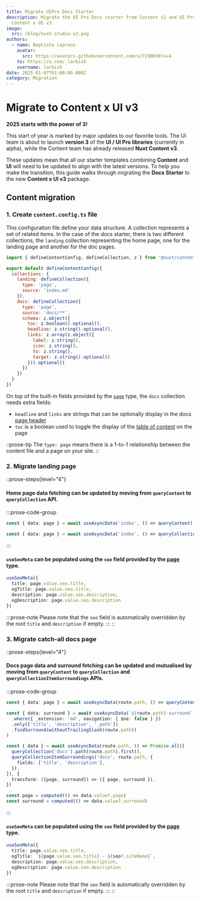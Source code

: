 ```yaml
---
title: Migrate UIPro Docs Starter
description: Migrate the UI Pro Docs starter from Content v2 and UI Pro v1 to
  Content x UI v3.
image:
  src: /blog/nuxt-studio-v2.png
authors:
  - name: Baptiste Leproux
    avatar:
      src: https://avatars.githubusercontent.com/u/7290030?v=4
    to: https://x.com/_larbish
    username: larbish
date: 2025-01-07T01:00:00.000Z
category: Migration
---
```


# Migrate to Content x UI v3

**2025 starts with the power of 3!**

This start of year is marked by major updates to our favorite tools. The UI team is about to launch **version 3** of the **UI / UI Pro libraries** (currently in alpha), while the Content team has already released **Nuxt Content v3**.

These updates mean that all our starter templates combining **Content** and **UI** will need to be updated to align with the latest versions. To help you make the transition, this guide walks through migrating the **Docs Starter** to the new **Content x UI v3** package.

## Content migration

### 1. Create `content.config.ts` file

This configuration file define your data structure. A collection represents a set of related items. In the case of the docs starter, there is two different collections, the `landing` collection representing the home page, one for the landing page and another for the doc pages.

```js [content.config.ts]
import { defineContentConfig, defineCollection, z } from '@nuxt/content'

export default defineContentConfig({
  collections: {
    landing: defineCollection({
      type: 'page',
      source: 'index.md'
    }),
    docs: defineCollection({
      type: 'page',
      source: 'docs/**',
      schema: z.object({
        toc: z.boolean().optional(),
        headline: z.string().optional(),
        links: z.array(z.object({
          label: z.string(),
          icon: z.string(),
          to: z.string(),
          target: z.string().optional()
        })).optional()
      })
    })
  }
})
```

On top of the built-in fields provided by the [`page`](/docs/collections/types#page-type) type, the `docs` collection needs extra fields:

- `headline` and `links` are strings that can be optionally display in the docs [page header](https://ui3.nuxt.dev/components/page-header)
- `toc` is a boolean used to toggle the display of the [table of content](https://ui3.nuxt.dev/components/page#within-a-page) on the page

::prose-tip
The `type: page` means there is a 1-to-1 relationship between the content file and a page on your site.
::

### 2. Migrate landing page

::prose-steps{level="4"}
#### Home page data fetching can be updated by moving from `queryContent` to `queryCollection` API.

  :::prose-code-group
  ```ts [old-index.vue]
  const { data: page } = await useAsyncData('index', () => queryContent('/').findOne())
  ```
  
  ```ts [new-index.vue]
  const { data: page } = await useAsyncData('index', () => queryCollection('landing').path('/').first())
  ```
  :::

#### `useSeoMeta` can be populated using the `seo` field provided by the [page](/docs/collections/types#page-type) type.

```ts [index.vue]
useSeoMeta({
  title: page.value.seo.title,
  ogTitle: page.value.seo.title,
  description: page.value.seo.description,
  ogDescription: page.value.seo.description
})
```

  :::prose-note
  Please note that the `seo` field is automatically overridden by the root `title` and `description` if empty.
  :::
::

### 3. Migrate catch-all docs page

::prose-steps{level="4"}
#### Docs page data and surround fetching can be updated and mutualised by moving from `queryContent` to `queryCollection` and `queryCollectionItemSurroundings` APIs.

  :::prose-code-group
  ```ts [docs/[...old-slug\\].vue]
  const { data: page } = await useAsyncData(route.path, () => queryContent(route.path).findOne())
  
  const { data: surround } = await useAsyncData(`${route.path}-surround`, () => queryContent()
    .where({ _extension: 'md', navigation: { $ne: false } })
    .only(['title', 'description', '_path'])
    .findSurround(withoutTrailingSlash(route.path))
  )
  ```
  
  ```ts [docs/[...new-slug\\].vue]
  const { data } = await useAsyncData(route.path, () => Promise.all([
    queryCollection('docs').path(route.path).first(),
    queryCollectionItemSurroundings('docs', route.path, {
      fields: ['title', 'description'],
    }),
  ]), {
    transform: ([page, surround]) => ({ page, surround }),
  })
  
  const page = computed(() => data.value?.page)
  const surround = computed(() => data.value?.surround)
  ```
  :::

#### `useSeoMeta` can be populated using the `seo` field provided by the [page](/docs/collections/types#page-type) type.

```ts [index.vue]
useSeoMeta({
  title: page.value.seo.title,
  ogTitle: `${page.value.seo.title} - ${seo?.siteName}`,
  description: page.value.seo.description,
  ogDescription: page.value.seo.description
})
```

  :::prose-note
  Please note that the `seo` field is automatically overridden by the root `title` and `description` if empty.
  :::
::

